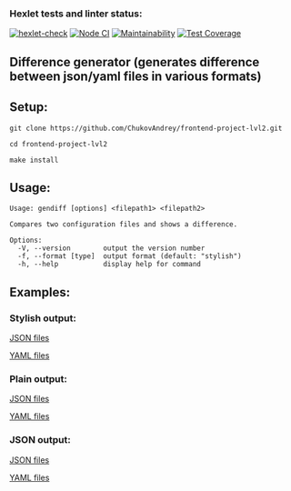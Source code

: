 ### Hexlet tests and linter status:
[![hexlet-check](https://github.com/ChukovAndrey/frontend-project-lvl2/actions/workflows/hexlet-check.yml/badge.svg)](https://github.com/ChukovAndrey/frontend-project-lvl2/actions/workflows/hexlet-check.yml)
[![Node CI](https://github.com/ChukovAndrey/frontend-project-lvl2/actions/workflows/custom-ci.yml/badge.svg)](https://github.com/ChukovAndrey/frontend-project-lvl2/actions/workflows/custom-ci.yml)
[![Maintainability](https://api.codeclimate.com/v1/badges/a99a88d28ad37a79dbf6/maintainability)](https://github.com/ChukovAndrey/frontend-project-lvl2/maintainability)
[![Test Coverage](https://api.codeclimate.com/v1/badges/8ebbb570482ba01af18f/test_coverage)](https://codeclimate.com/github/ChukovAndrey/frontend-project-lvl2/test_coverage)

## Difference generator (generates difference between json/yaml files in various formats)
## Setup:
```
git clone https://github.com/ChukovAndrey/frontend-project-lvl2.git
```
```
cd frontend-project-lvl2
```
```
make install
```
## Usage:
```
Usage: gendiff [options] <filepath1> <filepath2>

Compares two configuration files and shows a difference.

Options:
  -V, --version        output the version number
  -f, --format [type]  output format (default: "stylish")
  -h, --help           display help for command
```
## Examples:
### Stylish output:
[JSON files](https://asciinema.org/a/e2cNTN0ZkMNJuLwPCaO5qJeZr)

[YAML files](https://asciinema.org/a/TFzYN1wspkZYoB03eSuaYQ2AF)
### Plain output:
[JSON files](https://asciinema.org/a/nTdRQAFekQpmWruLLLlRljjTh)

[YAML files](https://asciinema.org/a/NqyfZV7DGfsIscjU3WBAHOx6y)

### JSON output:
[JSON files](https://asciinema.org/a/Fg2X8IzeJG7K5gVMeCei9ml4y)

[YAML files](https://asciinema.org/a/YCLL3QvbLHwImCBvR7CNJ3tf6)
